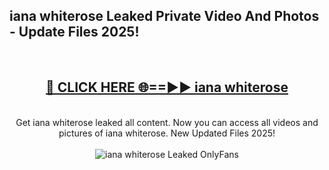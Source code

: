<h2>iana whiterose Leaked Private Video And Photos - Update Files 2025!</h2>
<br>
<div align="center">
<h2><a href="https://linkcuts.com/hfmhzwbr" rel="nofollow">🔴 CLICK HERE 🌐==►► iana whiterose</a></h2>
<br>
Get iana whiterose leaked all content. Now you can access all videos and pictures of iana whiterose. New Updated Files 2025!
<br>
<br>
<a href="https://linkcuts.com/hfmhzwbr" rel="nofollow" data-target="animated-image.originalLink"><img src="https://i.ibb.co.com/WyWwxjT/player-gif2.gif" alt="iana whiterose Leaked OnlyFans" style="max-width: 100%; display: inline-block;" data-target="animated-image.originalImage"></a>
</div>
<br>